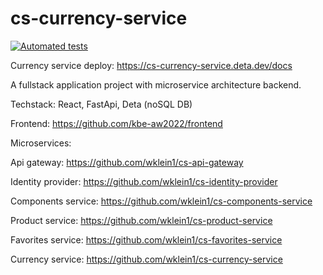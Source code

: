 # cs-currency-service

[![Automated tests](https://github.com/wklein1/cs-currency-service/actions/workflows/python-app.yml/badge.svg?branch=main)](https://github.com/wklein1/cs-currency-service/actions/workflows/python-app.yml)



Currency service deploy: https://cs-currency-service.deta.dev/docs

A fullstack application project with microservice architecture backend.

Techstack: React, FastApi, Deta (noSQL DB)

Frontend: https://github.com/kbe-aw2022/frontend

Microservices:

Api gateway: https://github.com/wklein1/cs-api-gateway

Identity provider: https://github.com/wklein1/cs-identity-provider

Components service: https://github.com/wklein1/cs-components-service

Product service: https://github.com/wklein1/cs-product-service

Favorites service: https://github.com/wklein1/cs-favorites-service

Currency service: https://github.com/wklein1/cs-currency-service
